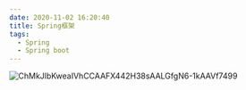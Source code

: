 ```yaml
---
date: 2020-11-02 16:20:40
title: Spring框架
tags:
  - Spring
  - Spring boot
---
```








![ChMkJlbKweaIVhCCAAFX442H38sAALGfgN6-1kAAVf7499](D:\Github博客\images\ChMkJlbKweaIVhCCAAFX442H38sAALGfgN6-1kAAVf7499.jpg)












